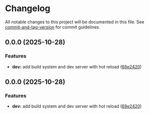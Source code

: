 # Changelog

All notable changes to this project will be documented in this file. See [commit-and-tag-version](https://github.com/absolute-version/commit-and-tag-version) for commit guidelines.

## 0.0.0 (2025-10-28)


### Features

* **dev:** add build system and dev server with hot reload ([68e2420](https://github.com/mrmarble/userscript-x/commit/68e24208f75d2c29cdaa1e955de727e157a83424))

## 0.0.0 (2025-10-28)


### Features

* **dev:** add build system and dev server with hot reload ([68e2420](https://github.com/mrmarble/userscript-x/commit/68e24208f75d2c29cdaa1e955de727e157a83424))

